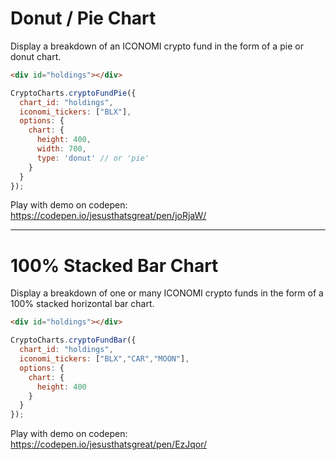 # Donut / Pie Chart
Display a breakdown of an ICONOMI crypto fund in the form of a pie or donut chart.

<div id="holdings" class="box">
  <div class="loading"></div>
</div>

```html
<div id="holdings"></div>
```
```js
CryptoCharts.cryptoFundPie({
  chart_id: "holdings",
  iconomi_tickers: ["BLX"],
  options: {
    chart: {
      height: 400,
      width: 700,
      type: 'donut' // or 'pie'
    }
  }
});
```

Play with demo on codepen: https://codepen.io/jesusthatsgreat/pen/joRjaW/

---

# 100% Stacked Bar Chart
Display a breakdown of one or many ICONOMI crypto funds in the form of a 100% stacked horizontal bar chart.

<div id="holdingsBar" class="box">
  <div class="loading"></div>
</div>

```html
<div id="holdings"></div>
```
```js
CryptoCharts.cryptoFundBar({
  chart_id: "holdings",
  iconomi_tickers: ["BLX","CAR","MOON"],
  options: {
    chart: {
      height: 400
    }
  }
});
```

Play with demo on codepen: https://codepen.io/jesusthatsgreat/pen/EzJqor/

<script>
CryptoCharts.cryptoFundPie({
  chart_id: "holdings",
  iconomi_tickers: ["BLX"],
  options: {
    chart: {
      height: 400,
      width: 700,
      type: 'donut',
      events: {
        mounted: function(chartContext, config) {
          removeFadeOut(document.querySelectorAll("#holdings .loading")[0], 500);
        }
      }
    }
  }
});
CryptoCharts.cryptoFundBar({
  chart_id: "holdingsBar",
  iconomi_tickers: ["BLX","CAR","MOON"],
  options: {
    chart: {
      height: 400,
      events: {
        mounted: function(chartContext, config) {
          removeFadeOut(document.querySelectorAll("#holdingsBar .loading")[0], 500);
        }
      }
    }
  }
});
</script>
